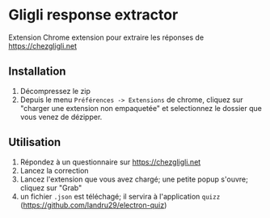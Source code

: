 # Gligli response extractor

Extension Chrome extension pour extraire les réponses de https://chezgligli.net

## Installation

1. Décompressez le zip
2. Depuis le menu `Préférences -> Extensions` de chrome, cliquez sur "charger une extension non empaquetée" et selectionnez le dossier que vous venez de dézipper.

## Utilisation

1. Répondez à un questionnaire sur https://chezgligli.net
2. Lancez la correction
3. Lancez l'extension que vous avez chargé; une petite popup s'ouvre; cliquez sur "Grab"
4. un fichier `.json` est téléchagé; il servira à l'application `quizz` (https://github.com/landru29/electron-quiz)